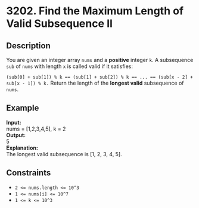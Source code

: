 # 3202. Find the Maximum Length of Valid Subsequence II

## Description

You are given an integer array `nums` and a **positive** integer `k`.
A subsequence `sub` of `nums` with length `x` is called valid if it satisfies:

`(sub[0] + sub[1]) % k == (sub[1] + sub[2]) % k == ... == (sub[x - 2] + sub[x - 1]) % k.`
Return the length of the **longest valid** subsequence of `nums`.

## Example

**Input:**  
nums = [1,2,3,4,5], k = 2
<br>
**Output:**
<br>
5
<br>
**Explanation:**
<br>
The longest valid subsequence is [1, 2, 3, 4, 5].

## Constraints

- `2 <= nums.length <= 10^3`
- `1 <= nums[i] <= 10^7`
- `1 <= k <= 10^3` 
